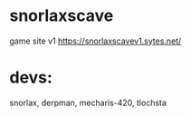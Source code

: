 # snorlaxscave
game site v1
https://snorlaxscavev1.sytes.net/
# devs:
snorlax, derpman, mecharis-420, tlochsta
